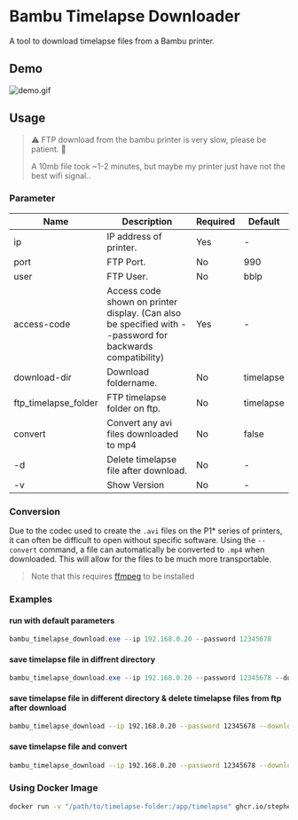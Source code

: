 # Bambu Timelapse Downloader
A tool to download timelapse files from a Bambu printer.

## Demo
![demo.gif](docs%2Fimages%2Fdemo.gif)

## Usage
> ⚠️ FTP download from the bambu printer is very slow, please be patient. 🙂 
> 
> A 10mb file took ~1-2 minutes, but maybe my printer just have not the best wifi signal..

### Parameter
| Name                 | Description                                                                                               | Required | Default   |
|----------------------|-----------------------------------------------------------------------------------------------------------|----------|-----------|
| ip                   | IP address of printer.                                                                                    | Yes      | -         |
| port                 | FTP Port.                                                                                                 | No       | 990       |
| user                 | FTP User.                                                                                                 | No       | bblp      |
| access-code          | Access code shown on printer display. (Can also be specified with --password for backwards compatibility) | Yes      | -         |
| download-dir         | Download foldername.                                                                                      | No       | timelapse |
| ftp_timelapse_folder | FTP timelapse folder on ftp.                                                                              | No       | timelapse |
| convert              | Convert any avi files downloaded to mp4                                                                   | No       | false     |
| -d                   | Delete timelapse file after download.                                                                     | No       | -         |
| -v                   | Show Version                                                                                              | No       | -         |

### Conversion

Due to the codec used to create the `.avi` files on the P1* series of printers, it can often be difficult to open without specific software. Using the `--convert` command, a file can automatically be converted to `.mp4` when downloaded. This will allow for the files to be much more transportable.

> Note that this requires [ffmpeg](https://www.ffmpeg.org/) to be installed

### Examples

#### run with default parameters
```powershell
bambu_timelapse_download.exe --ip 192.168.0.20 --password 12345678
```

#### save timelapse file in diffrent directory
```powershell
bambu_timelapse_download.exe --ip 192.168.0.20 --password 12345678 --download_dir "C:\Video\3D Druck\Timelapse"
```

#### save timelapse file in different directory & delete timelapse files from ftp after download
```bash
bambu_timelapse_download --ip 192.168.0.20 --password 12345678 --download_dir "~/timelapse" -d
```

#### save timelapse file and convert
```bash
bambu_timelapse_download --ip 192.168.0.20 --password 12345678 --download_dir "~/timelapse" --convert
```

### Using Docker Image

```bash
docker run -v "/path/to/timelapse-folder:/app/timelapse" ghcr.io/stephengolub6/bambu-timelapse-download 192.168.0.20 --access-code 12345678 --convert
```
